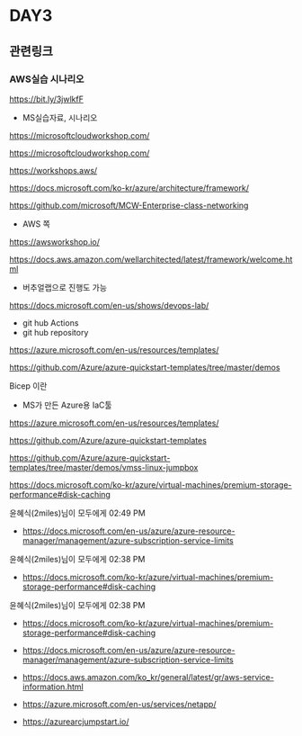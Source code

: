 # DAY3

## 관련링크 

### AWS실습 시나리오

https://bit.ly/3jwlkfF


- MS실습자료, 시나리오 

https://microsoftcloudworkshop.com/  

https://microsoftcloudworkshop.com/

https://workshops.aws/

https://docs.microsoft.com/ko-kr/azure/architecture/framework/

https://github.com/microsoft/MCW-Enterprise-class-networking

- AWS 쪽

https://awsworkshop.io/

https://docs.aws.amazon.com/wellarchitected/latest/framework/welcome.html

- 버추얼랩으로 진행도 가능

https://docs.microsoft.com/en-us/shows/devops-lab/


- git hub Actions 
- git hub repository 

https://azure.microsoft.com/en-us/resources/templates/

https://github.com/Azure/azure-quickstart-templates/tree/master/demos

Bicep 이란
- MS가 만든 Azure용 IaC툴

https://azure.microsoft.com/en-us/resources/templates/

https://github.com/Azure/azure-quickstart-templates


https://github.com/Azure/azure-quickstart-templates/tree/master/demos/vmss-linux-jumpbox


https://docs.microsoft.com/ko-kr/azure/virtual-machines/premium-storage-performance#disk-caching


윤혜식(2miles)님이 모두에게 02:49 PM
- https://docs.microsoft.com/en-us/azure/azure-resource-manager/management/azure-subscription-service-limits


윤혜식(2miles)님이 모두에게 02:38 PM
 - https://docs.microsoft.com/ko-kr/azure/virtual-machines/premium-storage-performance#disk-caching

윤혜식(2miles)님이 모두에게 02:38 PM
 - https://docs.microsoft.com/ko-kr/azure/virtual-machines/premium-storage-performance#disk-caching


- https://docs.microsoft.com/en-us/azure/azure-resource-manager/management/azure-subscription-service-limits

- https://docs.aws.amazon.com/ko_kr/general/latest/gr/aws-service-information.html


- https://azure.microsoft.com/en-us/services/netapp/


- https://azurearcjumpstart.io/

